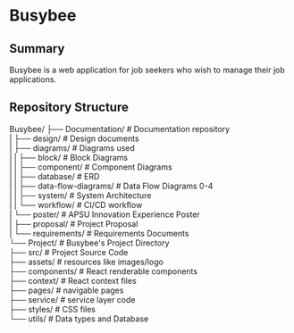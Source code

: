# Busybee
## Summary
Busybee is a web application for job seekers who wish to manage their job applications.

## Repository Structure

Busybee/
├── Documentation/                  # Documentation repository  
|   ├── design/                     # Design documents  
|   ├── diagrams/                   # Diagrams used  
|   |   ├── block/                  # Block Diagrams  
|   |   ├── component/              # Component Diagrams  
|   |   ├── database/               # ERD  
|   |   ├── data-flow-diagrams/     # Data Flow Diagrams 0-4  
|   |   ├── system/                 # System Architecture  
|   |   └── workflow/               # CI/CD workflow  
|   └── poster/                     # APSU Innovation Experience Poster  
|   ├── proposal/                   # Project Proposal  
|   └── requirements/               # Requirements Documents  
└── Project/                        # Busybee's Project Directory  
    ├── src/                        # Project Source Code  
    ├── assets/                     # resources like images/logo  
    ├── components/                 # React renderable components  
    ├── context/                    # React context files  
    ├── pages/                      # navigable pages  
    ├── service/                    # service layer code  
    ├── styles/                     # CSS files  
    └── utils/                      # Data types and Database  